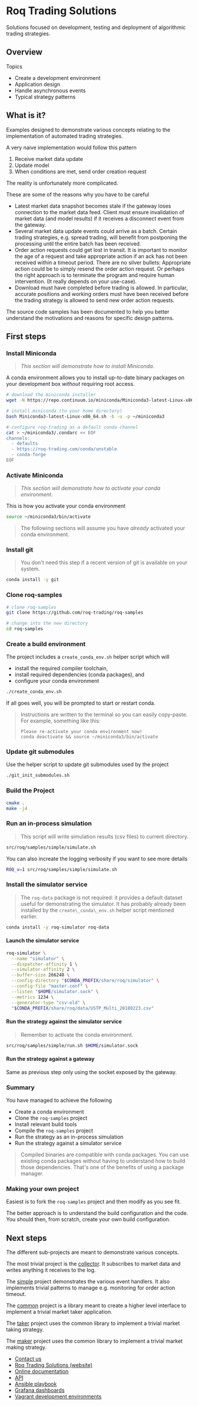 # Roq Trading Solutions

Solutions focused on development, testing and deployment of
algorithmic trading strategies.


## Overview

Topics

* Create a development environment
* Application design
* Handle asynchronous events
* Typical strategy patterns

## What is it?

Examples designed to demonstrate various concepts relating to
the implementation of automated trading strategies.

A very naive implementation would follow this pattern

1. Receive market data update
2. Update model
3. When conditions are met, send order creation request

The reality is unfortunately more complicated.

These are some of the reasons why you have to be careful

* Latest market data snapshot becomes stale if the gateway
  loses connection to the market data feed.
  Client must ensure invalidation of market data (and model
  results) if it receives a disconnect event from the gateway.
* Several market data update events could arrive as a batch.
  Certain trading strategies, e.g. spread trading, will
  benefit from postponing the processing until the entire
  batch has been received.
* Order action requests could get lost in transit.
  It is important to monitor the age of a request and take
  appropriate action if an ack has not been received within
  a timeout period.
  There are no silver bullets: Appropriate action could
  be to simply resend the order action request.
  Or perhaps the right approach is to terminate the program
  and require human intervention.
  (It really depends on your use-case).
* Download must have completed before trading is allowed.
  In particular, accurate positions and working orders
  must have been received before the trading strategy is
  allowed to send new order action requests.

The source code samples has been documented to help
you better understand the motivations and reasons for
specific design patterns.


## First steps

### Install Miniconda

> *This section will demonstrate how to install Miniconda*.

A conda environment allows you to install up-to-date binary packages
on your development box *without* requiring root access.

```bash
# download the miniconda installer
wget -N https://repo.continuum.io/miniconda/Miniconda3-latest-Linux-x86_64.sh

# install miniconda (to your home directory)
bash Miniconda3-latest-Linux-x86_64.sh -b -u -p ~/miniconda3

# configure roq-trading as a default conda channel
cat > ~/miniconda3/.condarc << EOF
channels:
  - defaults
  - https://roq-trading.com/conda/unstable
  - conda-forge
EOF
```

### Activate Miniconda

> *This section will demonstrate how to activate your conda environment*.

This is how you activate your conda environment

```bash
source ~/miniconda3/bin/activate
```

> The following sections will assume you have *already* activated your
> conda environment.

### Install git

> You don't need this step if a recent version of git is
> available on your system.

```bash
conda install -y git
```

### Clone roq-samples

```bash
# clone roq-samples
git clone https://github.com/roq-trading/roq-samples

# change into the new directory
cd roq-samples
```

### Create a build environment

The project includes a `create_conda_env.sh` helper script which will

* install the required compiler toolchain,
* install required dependencies (conda packages), and
* configure your conda environment

```bash
./create_conda_env.sh
```

If all goes well, you will be prompted to start or restart conda.

> Instructions are written to the terminal so you can easily copy-paste.
> For example, something like this:
> 
> ```
> Please re-activate your conda environment now!
> conda deactivate && source ~/miniconda3/bin/activate
> ```

### Update git submodules

Use the helper script to update git submodules used by the project

```bash
./git_init_submodules.sh
```

### Build the Project

```bash
cmake .
make -j4
```

### Run an in-process simulation

> This script will write simulation results (csv files) to current directory.

```bash
src/roq/samples/simple/simulate.sh
```

You can also increate the logging verbosity if you want to see more details

```bash
ROQ_v=1 src/roq/samples/simple/simulate.sh
```

### Install the simulator service

> The `roq-data` package is not required: it provides a default dataset
> useful for demonstrating the simulator.
> It has probably already been installed by the `create\_conda\_env.sh`
> helper script mentioned earlier.

```bash
conda install -y roq-simulator roq-data
```

#### Launch the simulator service

```bash
roq-simulator \
  --name "simulator" \
  --dispatcher-affinity 1 \
  --simulator-affinity 2 \
  --buffer-size 266240 \
  --config-directory "$CONDA_PREFIX/share/roq/simulator" \
  --config-file "master.conf" \
  --listen "$HOME/simulator.sock" \
  --metrics 1234 \
  --generator-type "csv-old" \
  "$CONDA_PREFIX/share/roq/data/USTP_Multi_20180223.csv"
```

#### Run the strategy against the simulator service

> Remember to activate the conda environment.

```bash
src/roq/samples/simple/run.sh $HOME/simulator.sock
```

#### Run the strategy against a gateway

Same as previous step only using the socket exposed by the gateway.

### Summary

You have managed to achieve the following

* Create a conda environment
* Clone the `roq-samples` project
* Install relevant build tools
* Compile the `roq-samples` project
* Run the strategy as an in-process simulation
* Run the strategy against a simulator service

> Compiled binaries are compatible with conda packages.
> You can use existing conda packages without having to
> understand how to build those dependencies.
> That's one of the benefits of using a package manager.

### Making your own project

Easiest is to fork the `roq-samples` project and then modify
as you see fit.

The better approach is to understand the build
configuration and the code.
You should then, from scratch, create your own build configuration.

## Next steps

The different sub-projects are meant to demonstrate various concepts.

The most trivial project is the
[collector](https://github.com/roq-trading/roq-samples/tree/master/src/roq/samples/collector).
It subscribes to market data and writes anything it receives to the log.

The [simple](https://github.com/roq-trading/roq-samples/tree/master/src/roq/samples/simple)
project demonstrates the various event handlers.
It also implements trivial patterns to manage e.g. monitoring for order action
timeout.

The [common](https://github.com/roq-trading/roq-samples/tree/master/src/roq/samples/common)
project is a library meant to create a higher level interface to implement
a trivial market taker application.

The [taker](https://github.com/roq-trading/roq-samples/tree/master/src/roq/samples/taker)
project uses the common library to implement a trivial market taking strategy.

The [maker](https://github.com/roq-trading/roq-samples/tree/master/src/roq/samples/maker)
project uses the common library to implement a trivial market making strategy.

* [Contact us](mailto:info@roq-trading.com)
* [Roq Trading Solutions (website)](https://roq-trading.com)
* [Online documentation](https://roq-trading.com/docs)
* [API](https://github.com/roq-trading/roq-api)
* [Ansible playbook](https://github.com/roq-trading/roq-ansible)
* [Grafana dashboards](https://github.com/roq-trading/roq-grafana)
* [Vagrant development environments](https://github.com/roq-trading/roq-vagrant)
